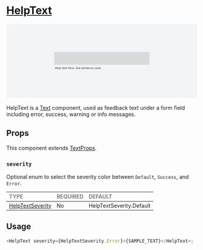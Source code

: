 # [HelpText](https://www.notion.so/MetaMask-Design-System-Guides-Design-f86ecc914d6b4eb6873a122b83c12940?p=d3c5f6284df84d598e2c2d586083eef0&pm=c)

![HelpText](./HelpText.png)

HelpText is a [Text](../../Texts/Text/Text.tsx) component, used as feedback text under a form field including error, success, warning or info messages.

## Props

This component extends [TextProps](../../Texts/Text/Text.types.ts).

### `severity`

Optional enum to select the severity color between `Default`,  `Success`, and `Error`.

| <span style="color:gray;font-size:14px">TYPE</span> | <span style="color:gray;font-size:14px">REQUIRED</span> | <span style="color:gray;font-size:14px">DEFAULT</span> |
| :-------------------------------------------------- | :------------------------------------------------------ | :----------------------------------------------------- |
| [HelpTextSeverity](./HelpText.types.ts)    | No                                                     | HelpTextSeverity.Default                               |

## Usage

```javascript
<HelpText severity={HelpTextSeverity.Error}>{SAMPLE_TEXT}</HelpText>;
```
